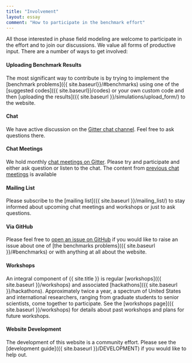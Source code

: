 ```yaml
---
title: "Involvement"
layout: essay
comment: "How to participate in the benchmark effort"
---
```


All those interested in phase field modeling are welcome to
participate in the effort and to join our discussions. We value all
forms of productive input. There are a number of ways to get involved:

<h4> Uploading Benchmark Results </h4>

The most significant way to contribute is by trying to implement the
[benchmark problems]({{ site.baseurl}}/#benchmarks) using one of the
[suggested codes]({{ site.baseurl}}/codes) or your own custom code and
then [uploading the
results]({{ site.baseurl }}/simulations/upload_form/)
to the website.

<h4> Chat </h4>

We have active discussion on the [Gitter chat
channel](https://gitter.im/usnistgov/chimad-phase-field). Feel free to
ask questions there.

<h4> Chat Meetings </h4>

We hold monthly [chat meetings on
Gitter](https://github.com/usnistgov/chimad-phase-field/wiki#chat-meetings). Please
try and participate and either ask question or listen to the chat. The
content from [previous chat
meetings](https://github.com/usnistgov/chimad-phase-field/wiki#chat-meetings)
is available

<h4> Mailing List </h4>

Please subscribe to the [mailing list]({{ site.baseurl
}}/mailing_list/) to stay informed about upcoming chat meetings and
workshops or just to ask questions.

<h4> Via GitHub </h4>

Please feel free to [open an issue on
GitHub](https://github.com/usnistgov/chimad-phase-field/issues/new) if
you would like to raise an issue about one of [the benchmarks
problems]({{ site.baseurl }}/#benchmarks) or with anything at all
about the website.

<h4> Workshops </h4>

An integral component of {{ site.title }} is regular [workshops]({{
site.baseurl }}/workshops) and associated [hackathons]({{ site.baseurl
}}/hackathons). Approximately twice a year, a spectrum of United
States and international researchers, ranging from graduate students
to senior scientists, come together to participate. See the [workshops
page]({{ site.baseurl }}/workshops) for details about past workshops
and plans for future workshops.

<h4> Website Development </h4>

The development of this website is a community effort. Please see the
[development guide]({{ site.baseurl }}/DEVELOPMENT) if you would like
to help out.
